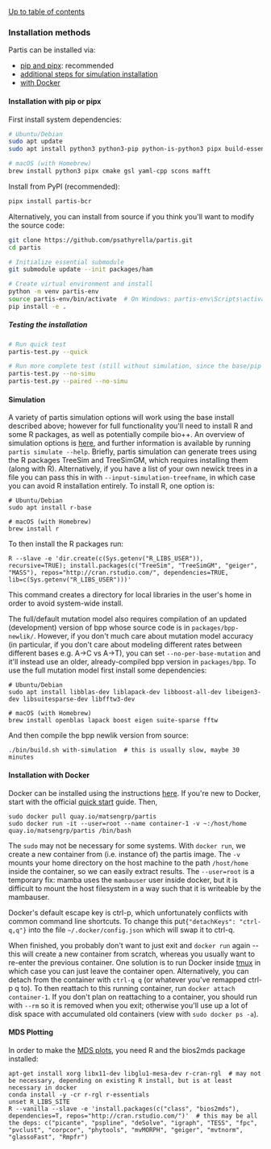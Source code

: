 [Up to table of contents](contents.md)

### Installation methods

Partis can be installed via: 
  - [pip and pipx](#installation-with-pip): recommended
  - [additional steps for simulation installation](#simulation)
  - [with Docker](#installation-with-docker)

#### Installation with pip or pipx

First install system dependencies:
```bash
# Ubuntu/Debian
sudo apt update
sudo apt install python3 python3-pip python-is-python3 pipx build-essential cmake libgsl-dev libyaml-cpp-dev scons mafft ncurses-base ncurses-bin

# macOS (with Homebrew)
brew install python3 pipx cmake gsl yaml-cpp scons mafft
```

Install from PyPI (recommended):
```bash
pipx install partis-bcr
```
Alternatively, you can install from source if you think you'll want to modify the source code:
```bash
git clone https://github.com/psathyrella/partis.git
cd partis

# Initialize essential submodule
git submodule update --init packages/ham

# Create virtual environment and install
python -m venv partis-env
source partis-env/bin/activate  # On Windows: partis-env\Scripts\activate
pip install -e .
```

##### Testing the installation

```bash
# Run quick test
partis-test.py --quick

# Run more complete test (still without simulation, since the base/pip install above doesn't install simulation requirements)
partis-test.py --no-simu
partis-test.py --paired --no-simu
```
#### Simulation

A variety of partis simulation options will work using the base install described above; however for full functionality you'll need to install R and some R packages, as well as potentially compile bio++.
An overview of simulation options is [here](subcommands.md#simulate), and further information is available by running `partis simulate --help`.
Briefly, partis simulation can generate trees using the R packages TreeSim and TreeSimGM, which requires installing them (along with R).
Alternatively, if you have a list of your own newick trees in a file you can pass this in with `--input-simulation-treefname`, in which case you can avoid R installation entirely.
To install R, one option is:

```
# Ubuntu/Debian
sudo apt install r-base

# macOS (with Homebrew)
brew install r
```
To then install the R packages run:
```
R --slave -e 'dir.create(c(Sys.getenv("R_LIBS_USER")), recursive=TRUE); install.packages(c("TreeSim", "TreeSimGM", "geiger", "MASS"), repos="http://cran.rstudio.com/", dependencies=TRUE, lib=c(Sys.getenv("R_LIBS_USER")))'
```
This command creates a directory for local libraries in the user's home  in order to avoid system-wide install.

The full/default mutation model also requires compilation of an updated (development) version of bpp whose source code is in `packages/bpp-newlik/`.
However, if you don't much care about mutation model accuracy (in particular, if you don't care about modeling different rates between different bases e.g. A->C vs A->T), you can set `--no-per-base-mutation` and it'll instead use an older, already-compiled bpp version in `packages/bpp`.
To use the full mutation model first install some dependencies:

```
# Ubuntu/Debian
sudo apt install libblas-dev liblapack-dev libboost-all-dev libeigen3-dev libsuitesparse-dev libfftw3-dev

# macOS (with Homebrew)
brew install openblas lapack boost eigen suite-sparse fftw

```
And then compile the bpp newlik version from source:
```
./bin/build.sh with-simulation  # this is usually slow, maybe 30 minutes
```

#### Installation with Docker

Docker can be installed using the instructions [here](https://docs.docker.com). If you're new to Docker, start with the official [quick start](https://docs.docker.com/get-started/) guide. Then,

```
sudo docker pull quay.io/matsengrp/partis
sudo docker run -it --user=root --name container-1 -v ~:/host/home quay.io/matsengrp/partis /bin/bash
```
The `sudo` may not be necessary for some systems. With `docker run`, we create a new container from (i.e. instance of) the partis image. The `-v` mounts your home directory on the host machine to the path `/host/home` inside the container, so we can easily extract results.
The `--user=root` is a temporary fix: mamba uses the `mambauser` user inside docker, but it is difficult to mount the host filesystem in a way such that it is writeable by the mambauser.

Docker's default escape key is ctrl-p, which unfortunately conflicts with common command line shortcuts. To change this put`{"detachKeys": "ctrl-q,q"}` into the file `~/.docker/config.json` which will swap it to ctrl-q.

When finished, you probably don't want to just exit and `docker run` again -- this will create a new container from scratch, whereas you usually want to re-enter the previous container.
One solution is to run Docker inside [tmux](https://hackernoon.com/a-gentle-introduction-to-tmux-8d784c404340?gi=70388a0228fb) in which case you can just leave the container open.
Alternatively, you can detach from the container with `ctrl-q q` (or whatever you've remapped ctrl-p q to).
To then reattach to this running container, run `docker attach container-1`.
If you don't plan on reattaching to a container, you should run with `--rm` so it is removed when you exit; otherwise you'll use up a lot of disk space with accumulated old containers (view with `sudo docker ps -a`).

#### MDS Plotting

In order to make the [MDS plots](plotting.md#partition-plots), you need R and the bios2mds package installed:

```
apt-get install xorg libx11-dev libglu1-mesa-dev r-cran-rgl  # may not be necessary, depending on existing R install, but is at least necessary in docker
conda install -y -cr r-rgl r-essentials
unset R_LIBS_SITE
R --vanilla --slave -e 'install.packages(c("class", "bios2mds"), dependencies=T, repos="http://cran.rstudio.com/")'  # this may be all the deps: c("picante", "pspline", "deSolve", "igraph", "TESS", "fpc", "pvclust", "corpcor", "phytools", "mvMORPH", "geiger", "mvtnorm", "glassoFast", "Rmpfr")
```

